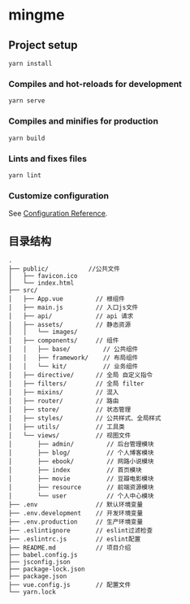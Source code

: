 # mingme

## Project setup

```
yarn install
```

### Compiles and hot-reloads for development

```
yarn serve
```

### Compiles and minifies for production

```
yarn build
```

### Lints and fixes files

```
yarn lint
```

### Customize configuration

See [Configuration Reference](https://cli.vuejs.org/config/).

## 目录结构

```
.
├── public/           //公共文件
│   ├── favicon.ico
│   └── index.html
├── src/
│   ├── App.vue         // 根组件
│   ├── main.js         // 入口js文件
│   ├── api/            // api 请求
│   ├── assets/         // 静态资源
│   │   └── images/
│   ├── components/     // 组件
│   │   ├── base/         // 公共组件
│   │   ├── framework/    // 布局组件
│   │   └── kit/          // 业务组件
│   ├── directive/      // 全局 自定义指令
│   ├── filters/        // 全局 filter
│   ├── mixins/         // 混入
│   ├── router/         // 路由
│   ├── store/          // 状态管理
│   ├── styles/         // 公共样式、全局样式
│   ├── utils/          // 工具类
│   └── views/          // 视图文件
│       ├── admin/         // 后台管理模块
│       ├── blog/          // 个人博客模块
│       ├── ebook/         // 网路小说模块
│       ├── index          // 首页模块
│       ├── movie          // 豆瓣电影模块
│       ├── resource       // 前端资源模块
│       └── user           // 个人中心模块
├── .env                // 默认环境变量
├── .env.development    // 开发环境变量
├── .env.production     // 生产环境变量
├── .eslintignore       // eslint过滤检查
├── .eslintrc.js        // eslint配置
├── README.md           // 项目介绍
├── babel.config.js
├── jsconfig.json
├── package-lock.json
├── package.json
├── vue.config.js       // 配置文件
└── yarn.lock
```
